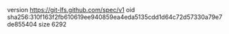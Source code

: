 version https://git-lfs.github.com/spec/v1
oid sha256:310f163f2fb610619ee940859ea4eda5135cdd1d64c72d57330a79e7de855404
size 6292
